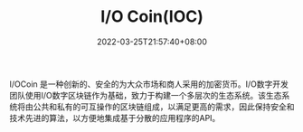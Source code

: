 ﻿---
weight: 
title: "I/O Coin(IOC)"
description: "I/OCoin 是一种创新的、安全的为大众市场和商人采用的加密货币"
date: 2022-03-25T21:57:40+08:00
lastmod: 2022-03-25T16:45:40+08:00
draft: false
authors: ["Metabd"]
featuredImage: "i-o-coinioc.webp"
link: ""
tags: ["数字代币","I/O Coin(IOC)"]
categories: ["navigation"]
navigation: ["数字代币"]
lightgallery: true
toc: true
pinned: false
recommend: false
recommend1: false
---
I/OCoin 是一种创新的、安全的为大众市场和商人采用的加密货币。I/O数字开发团队使用I/O数字区块链作为基础，致力于构建一个多层次的生态系统。该生态系统将由公共和私有的可互操作的区块链组成，以满足更高的需求，因此保持安全和技术先进的算法，以方便地集成基于分散的应用程序的API。
